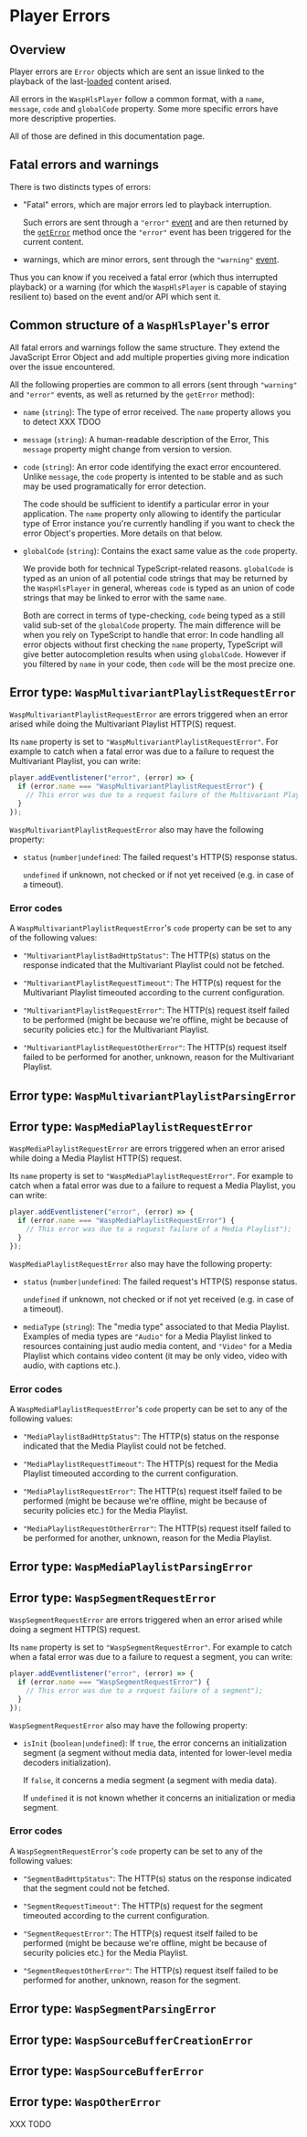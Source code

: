 # Player Errors

## Overview

Player errors are `Error` objects which are sent an issue linked to the playback
of the last-[loaded](./Loading_a_content.md) content arised.

All errors in the `WaspHlsPlayer` follow a common format, with a `name`,
`message`, `code` and `globalCode` property. Some more specific errors have more
descriptive properties.

All of those are defined in this documentation page.

## Fatal errors and warnings

There is two distincts types of errors:

- "Fatal" errors, which are major errors led to playback interruption.

  Such errors are sent through a `"error"` [event](./Player_Events.md) and are
  then returned by the [`getError`](./Basic_Methods/getError.md) method once
  the `"error"` event has been triggered for the current content.

- warnings, which are minor errors, sent through the `"warning"`
  [event](./Player_Events.md).

Thus you can know if you received a fatal error (which thus interrupted
playback) or a warning (for which the `WaspHlsPlayer` is capable of staying
resilient to) based on the event and/or API which sent it.

## Common structure of a `WaspHlsPlayer`'s error

All fatal errors and warnings follow the same structure. They extend the
JavaScript Error Object and add multiple properties giving more indication over
the issue encountered.

All the following properties are common to all errors (sent through `"warning"` and
`"error"` events, as well as returned by the `getError` method):

- `name` (`string`): The type of error received. The `name` property allows
  you to detect XXX TDOO

- `message` (`string`): A human-readable description of the Error,
  This `message` property might change from version to version.

- `code` (`string`): An error code identifying the exact error encountered.
  Unlike `message`, the `code` property is intented to be stable and as such
  may be used programatically for error detection.

  The code should be sufficient to identify a particular error in your
  application. The `name` property only allowing to identify the particular
  type of Error instance you're currently handling if you want to check the
  error Object's properties. More details on that below.

- `globalCode` (`string`): Contains the exact same value as the `code`
  property.

  We provide both for technical TypeScript-related reasons. `globalCode` is
  typed as an union of all potential code strings that may be returned by the
  `WaspHlsPlayer` in general, whereas `code` is typed as an union of code
  strings that may be linked to error with the same `name`.

  Both are correct in terms of type-checking, `code` being typed as a still
  valid sub-set of the `globalCode` property. The main difference will be when
  you rely on TypeScript to handle that error: In code handling all error
  objects without first checking the `name` property, TypeScript will give
  better autocompletion results when using `globalCode`. However if you
  filtered by `name` in your code, then `code` will be the most precize one.

## Error type: `WaspMultivariantPlaylistRequestError`

`WaspMultivariantPlaylistRequestError` are errors triggered when an error arised
while doing the Multivariant Playlist HTTP(S) request.

Its `name` property is set to `"WaspMultivariantPlaylistRequestError"`. For
example to catch when a fatal error was due to a failure to request the
Multivariant Playlist, you can write:

```js
player.addEventlistener("error", (error) => {
  if (error.name === "WaspMultivariantPlaylistRequestError") {
    // This error was due to a request failure of the Multivariant Playlist");
  }
});
```

`WaspMultivariantPlaylistRequestError` also may have the following property:

- `status` (`number|undefined`: The failed request's HTTP(S) response status.

  `undefined` if unknown, not checked or if not yet received (e.g. in case of a
  timeout).

### Error codes

A `WaspMultivariantPlaylistRequestError`'s `code` property can be set to any
of the following values:

- `"MultivariantPlaylistBadHttpStatus"`:
  The HTTP(s) status on the response indicated that the Multivariant Playlist
  could not be fetched.

- `"MultivariantPlaylistRequestTimeout"`:
  The HTTP(s) request for the Multivariant Playlist timeouted according to
  the current configuration.

- `"MultivariantPlaylistRequestError"`:
  The HTTP(s) request itself failed to be performed (might be because we're
  offline, might be because of security policies etc.) for the Multivariant
  Playlist.

- `"MultivariantPlaylistRequestOtherError"`:
  The HTTP(s) request itself failed to be performed for another, unknown,
  reason for the Multivariant Playlist.

## Error type: `WaspMultivariantPlaylistParsingError`

## Error type: `WaspMediaPlaylistRequestError`

`WaspMediaPlaylistRequestError` are errors triggered when an error arised
while doing a Media Playlist HTTP(S) request.

Its `name` property is set to `"WaspMediaPlaylistRequestError"`. For
example to catch when a fatal error was due to a failure to request a
Media Playlist, you can write:

```js
player.addEventlistener("error", (error) => {
  if (error.name === "WaspMediaPlaylistRequestError") {
    // This error was due to a request failure of a Media Playlist");
  }
});
```

`WaspMediaPlaylistRequestError` also may have the following property:

- `status` (`number|undefined`: The failed request's HTTP(S) response status.

  `undefined` if unknown, not checked or if not yet received (e.g. in case of a
  timeout).

- `mediaType` (`string`): The "media type" associated to that Media Playlist.
  Examples of media types are `"Audio"` for a Media Playlist linked to
  resources containing just audio media content, and `"Video"` for a Media
  Playlist which contains video content (it may be only video, video with audio,
  with captions etc.).

### Error codes

A `WaspMediaPlaylistRequestError`'s `code` property can be set to any
of the following values:

- `"MediaPlaylistBadHttpStatus"`:
  The HTTP(s) status on the response indicated that the Media Playlist
  could not be fetched.

- `"MediaPlaylistRequestTimeout"`:
  The HTTP(s) request for the Media Playlist timeouted according to
  the current configuration.

- `"MediaPlaylistRequestError"`:
  The HTTP(s) request itself failed to be performed (might be because we're
  offline, might be because of security policies etc.) for the Media
  Playlist.

- `"MediaPlaylistRequestOtherError"`:
  The HTTP(s) request itself failed to be performed for another, unknown,
  reason for the Media Playlist.

## Error type: `WaspMediaPlaylistParsingError`

## Error type: `WaspSegmentRequestError`

`WaspSegmentRequestError` are errors triggered when an error arised
while doing a segment HTTP(S) request.

Its `name` property is set to `"WaspSegmentRequestError"`. For
example to catch when a fatal error was due to a failure to request a
segment, you can write:

```js
player.addEventlistener("error", (error) => {
  if (error.name === "WaspSegmentRequestError") {
    // This error was due to a request failure of a segment");
  }
});
```

`WaspSegmentRequestError` also may have the following property:

- `isInit` (`boolean|undefined`): If `true`, the error concerns an
  initialization segment (a segment without media data, intented for lower-level
  media decoders initialization).

  If `false`, it concerns a media segment (a segment with media data).
   
  If `undefined` it is not known whether it concerns an initialization or
  media segment.

### Error codes

A `WaspSegmentRequestError`'s `code` property can be set to any
of the following values:

- `"SegmentBadHttpStatus"`:
  The HTTP(s) status on the response indicated that the segment could not be
  fetched.

- `"SegmentRequestTimeout"`:
  The HTTP(s) request for the segment timeouted according to the current
  configuration.

- `"SegmentRequestError"`:
  The HTTP(s) request itself failed to be performed (might be because we're
  offline, might be because of security policies etc.) for the Media
  Playlist.

- `"SegmentRequestOtherError"`:
  The HTTP(s) request itself failed to be performed for another, unknown,
  reason for the segment.

## Error type: `WaspSegmentParsingError`

## Error type: `WaspSourceBufferCreationError`

## Error type: `WaspSourceBufferError`

## Error type: `WaspOtherError`

XXX TODO
